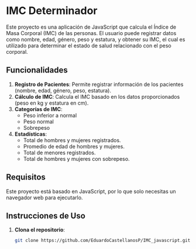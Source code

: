 # IMC Determinador

Este proyecto es una aplicación de JavaScript que calcula el Índice de Masa Corporal (IMC) de las personas. El usuario puede registrar datos como nombre, edad, género, peso y estatura, y obtener su IMC, el cual es utilizado para determinar el estado de salud relacionado con el peso corporal.

## Funcionalidades

1. **Registro de Pacientes**: Permite registrar información de los pacientes (nombre, edad, género, peso, estatura).
2. **Cálculo de IMC**: Calcula el IMC basado en los datos proporcionados (peso en kg y estatura en cm).
3. **Categorías de IMC**:
   - Peso inferior a normal
   - Peso normal
   - Sobrepeso
4. **Estadísticas**:
   - Total de hombres y mujeres registrados.
   - Promedio de edad de hombres y mujeres.
   - Total de menores registrados.
   - Total de hombres y mujeres con sobrepeso.

## Requisitos

Este proyecto está basado en JavaScript, por lo que solo necesitas un navegador web para ejecutarlo.

## Instrucciones de Uso

1. **Clona el repositorio**:

   ```bash
   git clone https://github.com/EduardoCastellanosP/IMC_javascript.git
